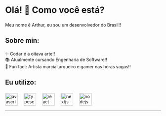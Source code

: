 <h1 align="left">Olá! 👋 Como você está?</h1>

###

<p align="left">Meu nome é Arthur, eu sou um desenvolvedor do Brasil!!</p>

###
<h2 align="left">Sobre min:</h2>

###

<p align="left">✨ Codar é a oitava arte!! <br>📚 Atualmente cursando Engenharia de Software!!</br>🎲 Fun fact: Artista marcial,arqueiro e gamer nas horas vagas!!</p>

###

<h2 align="left">Eu utilizo:</h2>

###

<div align="left">
  <img src="https://cdn.jsdelivr.net/gh/devicons/devicon/icons/javascript/javascript-original.svg" height="40" alt="javascript logo"  />
  <img width="12" />
  <img src="https://cdn.jsdelivr.net/gh/devicons/devicon/icons/typescript/typescript-original.svg" height="40" alt="typescript logo"  />
  <img width="12" />
  <img src="https://cdn.jsdelivr.net/gh/devicons/devicon/icons/react/react-original.svg" height="40" alt="react logo"  />
  <img width="12" />
  <img src="https://cdn.jsdelivr.net/gh/devicons/devicon/icons/nextjs/nextjs-original.svg" height="40" alt="nextjs logo"  />
  <img width="12" />
  <img src="https://cdn.jsdelivr.net/gh/devicons/devicon/icons/nodejs/nodejs-original.svg" height="40" alt="nodejs logo"  />
  <img width="12" />
</div>

-------------------------------
